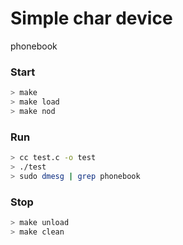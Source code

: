 # Simple char device

phonebook

### Start

```bash
> make
> make load
> make nod
```

### Run

```bash
> cc test.c -o test
> ./test
> sudo dmesg | grep phonebook
```

### Stop

```bash
> make unload
> make clean
```